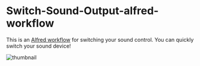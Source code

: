 # Switch-Sound-Output-alfred-workflow
This is an [Alfred workflow](https://www.alfredapp.com/workflows/) for switching your sound control.
You can quickly switch your sound device!

![thumbnail](https://raw.githubusercontent.com/jojonki/Switch-Sound-Output-alfred-workflow/master/thumbnail.png?token=AAKLxImKCtddpMsYKrxRzy8w2PPF8-jTks5bQQgYwA%3D%3D)
